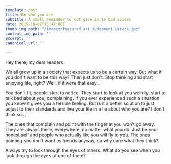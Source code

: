 ```yaml
---
template: post
title: Be who you are
subtitle: A small reminder to not give in to bad voices
date: 2019-10-02T15:47:00Z
thumb_img_path: "/images/featured_art_judgement-istock.jpg"
content_img_path: ''
excerpt: ''
canonical_url: ''

---
```

Hey there, my dear readers

We all grow up in a society that expects us to be a certain way. But what if you don't want to be this way? Then just don't. Stop thinking and start enjoying life, right? Well, if it were that easy...

You don't fit, people start to notice. They start to look at you weirdly, start to talk bad about you, complaining. If you ever experienced such a situation you know it gives you a terrible feeling. But is it a better solution to just adjust to their standards and live your life in a lie about who you are? I don't think so...

The ones that complain and point with the finger at you won't go away. They are always there, everywhere, no matter what you do. Just be your honest self and people who actually like you will fly to you. The ones pointing you don't want as friends anyway, so why care what they think?

Always try to look through the eyes of others. What do you see when you look through the eyes of one of them?